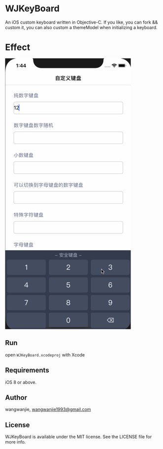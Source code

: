 # WJKeyBoard

An iOS custom keyboard written in Objective-C. If you like, you can fork && custom it, you can also custom a themeModel when initializing a keyboard.

# Effect

![Effect](https://github.com/wangwanjie/WJKeyBoard/blob/master/Snapshots/keyboard.gif)

## Run

open `WJKeyBoard.xcodeproj` with Xcode

## Requirements

iOS 8 or above.


## Author

wangwanjie, wangwanjie1993@gmail.com

## License

WJKeyBoard is available under the MIT license. See the LICENSE file for more info.
